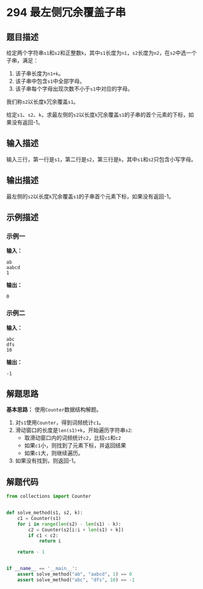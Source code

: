 # 294 最左侧冗余覆盖子串

## 题目描述

给定两个字符串`s1`和`s2`和正整数`k`，其中`s1`长度为`n1`，`s2`长度为`n2`，在`s2`中选一个子串，满足：
1. 该子串长度为`n1+k`。
2. 该子串中包含`s1`中全部字母。
3. 该子串每个字母出现次数不小于`s1`中对应的字母。
   
我们称`s2`以长度`k`冗余覆盖`s1`。

给定`s1`、`s2`、`k`，求最左侧的`s2`以长度`k`冗余覆盖`s1`的子串的首个元素的下标，如果没有返回-1。

## 输入描述

输入三行，第一行是`s1`，第二行是`s2`，第三行是`k`，其中`s1`和`s2`只包含小写字母。

## 输出描述

最左侧的`s2`以长度`k`冗余覆盖`s1`的子串首个元素下标，如果没有返回-1。

## 示例描述

### 示例一

**输入：**

```text
ab
aabcd
1
```

**输出：**

```text
0
```

### 示例二

**输入：**

```text
abc
dfs
10
```

**输出：**

```text
-1
```

## 解题思路

**基本思路：** 使用`Counter`数据结构解题。
1. 对`s1`使用`Counter`，得到词频统计`c1`。
2. 滑动窗口的长度是`len(s1)+k`，开始遍历字符串`s2`:
    - 取滑动窗口内的词频统计`c2`，比较`c1`和`c2`
    - 如果`c1`小，则找到了元素下标，并返回结果
    - 如果`c1`大，则继续遍历。
3. 如果没有找到，则返回-1。    

## 解题代码

```python
from collections import Counter


def solve_method(s1, s2, k):
    c1 = Counter(s1)
    for i in range(len(s2) - len(s1) - k):
        c2 = Counter(s2[i:i + len(s1) + k])
        if c1 < c2:
            return i

    return - 1


if __name__ == '__main__':
    assert solve_method("ab", "aabcd", 1) == 0
    assert solve_method("abc", "dfs", 10) == -1
```
